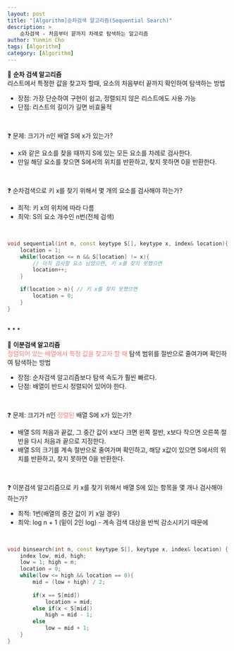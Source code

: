 ```yaml
---
layout: post
title: "[Algorithm]순차검색 알고리즘(Sequential Search)"
description: >
    순차검색 - 처음부터 끝까지 차례로 탐색하는 알고리즘
author: Yunmin Cho
tags: [Algorithm]
category: [Algorithm]
---  
```


📌 __순차 검색 알고리즘__   
리스트에서 특정한 값을 찾고자 할때, 요소의 처음부터 끝까지 확인하여 탐색하는 방법  
- 장점: 가장 단순하여 구현이 쉽고, 정렬되지 않은 리스트에도 사용 가능  
- 단점: 리스트의 길이가 길면 비효율적  

<br/>

❓ 문제: 크기가 n인 배열 S에 x가 있는가?   
- x와 같은 요소를 찾을 때까지 S에 있는 모든 요소를 차례로 검사한다.  
- 만일 해당 요소를 찾으면 S에서의 위치를 반환하고, 찾지 못하면 0을 반환한다.  

<br/>

❓ 순차검색으로 키 x를 찾기 위해서 몇 개의 요소를 검사해야 하는가?  
- 최적: 키 x의 위치에 따라 다름  
- 최악: S의 요소 개수인 n번(전체 검색)  

<br/>  

~~~c++
void sequential(int n, const keytype S[], keytype x, index& location){
    location = 1;
    while(location <= n && S[location] != x){ 
        // 아직 검사할 요소 남았으면, 키 x를 찾지 못했으면
        location++;
    }

    if(location > n){ // 키 x를 찾지 못했으면
        location = 0;
    }
}
~~~  

<br/>  
* * *  
<br/>  

📌 __이분검색 알고리즘__  
<span style="color: #F57C7C">정렬되어 있는 배열에서 특정 값을 찾고자 할 때 </span> 탐색 범위를 절반으로 줄여가며 확인하여 탐색하는 방법  

- 장점: 순차검색 알고리즘보다 탐색 속도가 훨씬 빠르다.  
- 단점: 배열이 반드시 정렬되어 있어야 한다.  

<br/>  

❓ 문제: 크기가 n인 <span style="color: #F57C7C">정렬된</span> 배열 S에 x가 있는가?  
- 배열 S의 처음과 끝값, 그 중간 값이 x보다 크면 왼쪽 절반, x보다 작으면 오른쪽 절반을 다시 처음과 끝으로 지정한다.  
- 배열 S의 크기를 계속 절반으로 줄여가며 확인하고, 해당 x값이 있으면 S에서의 위치를 반환하고, 찾지 못하면 0을 반환한다.  

<br/>

❓ 이분검색 알고리즘으로 키 x를 찾기 위해서 배열 S에 있는 항목을 몇 개나 검사해야 하는가?  
- 최적: 1번(배열의 중간 값이 키 x일 경우)  
- 최악: log n + 1 (밑이 2인 log) - 계속 검색 대상을 반씩 감소시키기 때문에  

<br/>  

~~~c++
void binsearch(int n, const keytype S[], keytype x, index& location) {
    index low, mid, high;
    low = 1; high = n;
    location = 0;
    while(low <= high && location == 0){
        mid = (low + high) / 2;
        
        if(x == S[mid])
            location = mid;  
        else if(x < S[mid])  
            high = mid - 1;  
        else
            low = mid + 1;
    }
}
~~~